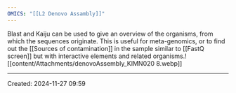 ```yaml
---
OMICS: "[[L2 Denovo Assambly]]"
---
```

Blast and Kaiju can be used to give an overview of the organisms, from which the sequences originate. This is useful for meta-genomics, or to find out the [[Sources of contamination]] in the sample similar to [[FastQ screen]] but with interactive elements and related organisms.![[content/Attachments/denovoAssembly_KIMN020 8.webp]]

---
Created: 2024-11-27 09:59